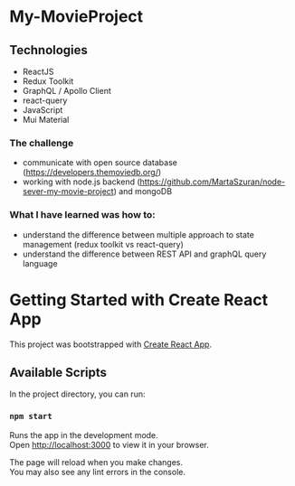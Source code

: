 # My-MovieProject

## Technologies
- ReactJS
- Redux Toolkit
- GraphQL / Apollo Client
- react-query
- JavaScript
- Mui Material

### The challenge

- communicate with open source database (https://developers.themoviedb.org/)
- working with node.js backend (https://github.com/MartaSzuran/node-sever-my-movie-project) and mongoDB

### What I have learned was how to:

- understand the difference between multiple approach to state management (redux toolkit vs react-query)
- understand the difference between REST API and graphQL query language


# Getting Started with Create React App

This project was bootstrapped with [Create React App](https://github.com/facebook/create-react-app).

## Available Scripts

In the project directory, you can run:

### `npm start`

Runs the app in the development mode.\
Open [http://localhost:3000](http://localhost:3000) to view it in your browser.

The page will reload when you make changes.\
You may also see any lint errors in the console.

